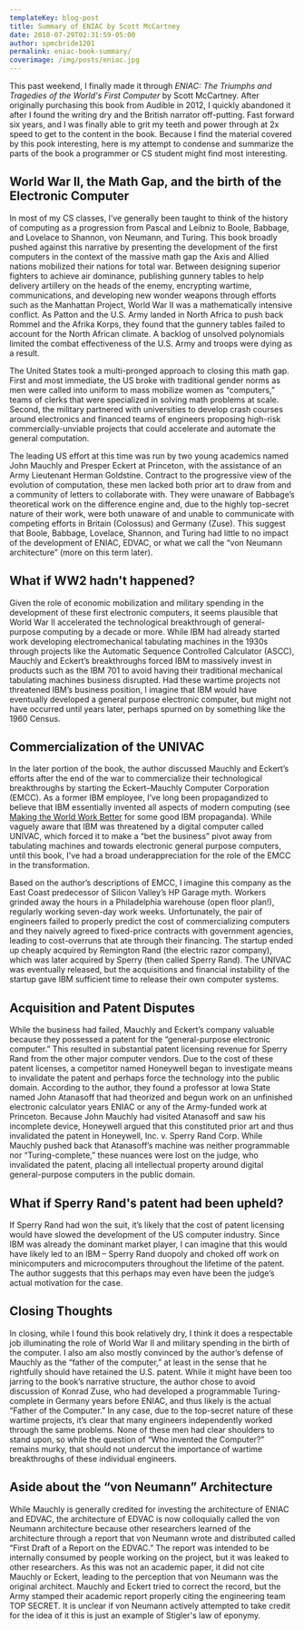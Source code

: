 ```yaml
---
templateKey: blog-post
title: Summary of ENIAC by Scott McCartney
date: 2018-07-29T02:31:59-05:00
author: spmcbride1201
permalink: eniac-book-summary/
coverimage: /img/posts/eniac.jpg
---
```

This past weekend, I finally made it through _ENIAC: The Triumphs and Tragedies of the World's First Computer_ by Scott McCartney. After originally purchasing this book from Audible in 2012, I quickly abandoned it after I found the writing dry and the British narrator off-putting. Fast forward six years, and I was finally able to grit my teeth and power through at 2x speed to get to the content in the book. Because I find the material covered by this pook interesting, here is my attempt to condense and summarize the parts of the book a programmer or CS student might find most interesting.

## World War II, the Math Gap, and the birth of the Electronic Computer
In most of my CS classes, I’ve generally been taught to think of the history of computing as a progression from Pascal and Leibniz to Boole, Babbage, and Lovelace to Shannon, von Neumann, and Turing. This book broadly pushed against this narrative by presenting the development of the first computers in the context of the massive math gap the Axis and Allied nations mobilized their nations for total war. Between designing superior fighters to achieve air dominance, publishing gunnery tables to help delivery artillery on the heads of the enemy, encrypting wartime, communications, and developing new wonder weapons through efforts such as the Manhattan Project, World War II was a mathematically intensive conflict. As Patton and the U.S. Army landed in North Africa to push back Rommel and the Afrika Korps, they found that the gunnery tables failed to account for the North African climate. A backlog of unsolved polynomials limited the combat effectiveness of the U.S. Army and troops were dying as a result. 

The United States took a multi-pronged approach to closing this math gap. First and most immediate, the US broke with traditional gender norms as men were called into uniform to mass mobilize women as “computers,” teams of clerks that were specialized in solving math problems at scale. Second, the military partnered with universities to develop crash courses around electronics and financed teams of engineers proposing high-risk commercially-unviable projects that could accelerate and automate the general computation. 

The leading US effort at this time was run by two young academics named John Mauchly and Presper Eckert at Princeton, with the assistance of an Army Lieutenant Herman Goldstine. Contract to the progressive view of the evolution of computation, these men lacked both prior art to draw from and a community of letters to collaborate with. They were unaware of Babbage’s theoretical work on the difference engine and, due to the highly top-secret nature of their work, were both unaware of and unable to communicate with competing efforts in Britain (Colossus) and Germany (Zuse). This suggest that Boole, Babbage, Lovelace, Shannon, and Turing had little to no impact of the development of ENIAC, EDVAC, or what we call the “von Neumann architecture” (more on this term later). 

## What if WW2 hadn't happened?
Given the role of economic mobilization and military spending in the development of these first electronic computers, it seems plausible that World War II accelerated the technological breakthrough of general-purpose computing by a decade or more. While IBM had already started work developing electromechanical tabulating machines in the 1930s through projects like the Automatic Sequence Controlled Calculator (ASCC), Mauchly and Eckert’s breakthroughs forced IBM to massively invest in products such as the IBM 701 to avoid having their traditional mechanical tabulating machines business disrupted. Had these wartime projects not threatened IBM’s business position, I imagine that IBM would have eventually developed a general purpose electronic computer, but might not have occurred until years later, perhaps spurned on by something like the 1960 Census. 

## Commercialization of the UNIVAC
In the later portion of the book, the author discussed Mauchly and Eckert’s efforts after the end of the war to commercialize their technological breakthroughs by starting the Eckert–Mauchly Computer Corporation (EMCC). As a former IBM employee, I’ve long been propagandized to believe that IBM essentially invented all aspects of modern computing (see [Making the World Work Better](https://www.amazon.com/Making-World-Work-Better-Century/dp/0132755106) for some good IBM propaganda). While vaguely aware that IBM was threatened by a digital computer called UNIVAC, which forced it to make a “bet the business” pivot away from tabulating machines and towards electronic general purpose computers, until this book, I've had a broad underappreciation for the role of the EMCC in the transformation.

Based on the author’s descriptions of EMCC, I imagine this company as the East Coast predecessor of Silicon Valley’s HP Garage myth. Workers grinded away the hours in a Philadelphia warehouse (open floor plan!), regularly working seven-day work weeks. Unfortunately, the pair of engineers failed to properly predict the cost of commercializing computers and they naively agreed to fixed-price contracts with government agencies, leading to cost-overruns that ate through their financing. The startup ended up cheaply acquired by Remington Rand (the electric razor company), which was later acquired by Sperry (then called Sperry Rand). The UNIVAC was eventually released, but the acquisitions and financial instability of the startup gave IBM sufficient time to release their own computer systems.  

## Acquisition and Patent Disputes
While the business had failed, Mauchly and Eckert’s company valuable because they possessed a patent for the “general-purpose electronic computer.” This resulted in substantial patent licensing revenue for Sperry Rand from the other major computer vendors. Due to the cost of these patent licenses, a competitor named Honeywell began to investigate means to invalidate the patent and perhaps force the technology into the public domain. According to the author, they found a professor at Iowa State named John Atanasoff that had theorized and begun work on an unfinished electronic calculator years ENIAC or any of the Army-funded work at Princeton. Because John Mauchly had visited Atanasoff and saw his incomplete device, Honeywell argued that this constituted prior art and thus invalidated the patent in Honeywell, Inc. v. Sperry Rand Corp. While Mauchly pushed back that Atanasoff’s machine was neither programmable nor “Turing-complete,” these nuances were lost on the judge, who invalidated the patent, placing all intellectual property around digital general-purpose computers in the public domain.  

## What if Sperry Rand's patent had been upheld?
If Sperry Rand had won the suit, it’s likely that the cost of patent licensing would have slowed the development of the US computer industry. Since IBM was already the dominant market player, I can imagine that this would have likely led to an IBM – Sperry Rand duopoly and choked off work on minicomputers and microcomputers throughout the lifetime of the patent. The author suggests that this perhaps may even have been the judge’s actual motivation for the case. 

## Closing Thoughts
In closing, while I found this book relatively dry, I think it does a respectable job illuminating the role of World War II and military spending in the birth of the computer. I also am also mostly convinced by the author’s defense of Mauchly as the “father of the computer,” at least in the sense that he rightfully should have retained the U.S. patent. While it might have been too jarring to the book’s narrative structure, the author chose to avoid discussion of Konrad Zuse, who had developed a programmable Turing-complete in Germany years before ENIAC, and thus likely is the actual “Father of the Computer.” In any case, due to the top-secret nature of these wartime projects, it’s clear that many engineers independently worked through the same problems. None of these men had clear shoulders to stand upon, so while the question of “Who invented the Computer?” remains murky, that should not undercut the importance of wartime breakthroughs of these individual engineers.  

## Aside about the “von Neumann” Architecture 

While Mauchly is generally credited for investing the architecture of ENIAC and EDVAC, the architecture of EDVAC is now colloquially called the von Neumann architecture because other researchers learned of the architecture through a report that von Neumann wrote and distributed called “First Draft of a Report on the EDVAC.” The report was intended to be internally consumed by people working on the project, but it was leaked to other researchers. As this was not an academic paper, it did not cite Mauchly or Eckert, leading to the perception that von Neumann was the original architect. Mauchly and Eckert tried to correct the record, but the Army stamped their academic report properly citing the engineering team TOP SECRET. It is unclear if von Neumann actively attempted to take credit for the idea of it this is just an example of Stigler's law of eponymy. 